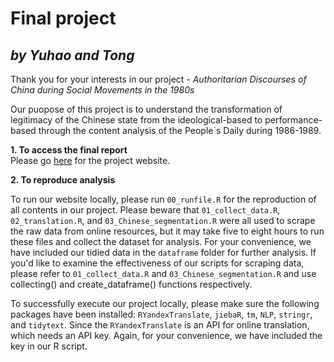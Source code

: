 # Final project 
## *by Yuhao and Tong*
Thank you for your interests in our project - *Authoritarian Discourses of China during Social Movements in the 1980s*

Our puopose of this project is to understand the transformation of legitimacy of the Chinese state from the ideological-based to performance-based through the content analysis of the People`s Daily during 1986-1989.

**1. To access the final report**  
Please go [here](https://uc-cfss.github.io/fp-jtbeyond/index.html) for the project website.

**2. To reproduce analysis**

To run our website locally, please run `00_runfile.R` for the reproduction of all contents in our project. Please beware that `01_collect_data.R`, `02_translation.R`, and `03_Chinese_segmentation.R` were all used to scrape the raw data from online resources, but it may take five to eight hours to run these files and collect the dataset for analysis. For your convenience, we have included our tidied data in the `dataframe` folder for further analysis. If you'd like to examine the effectiveness of our scripts for scraping data, please refer to `01_collect_data.R` and `03_Chinese_segmentation.R` and use collecting() and create_dataframe() functions respectively. 

To successfully execute our project locally, please make sure the following packages have been installed: `RYandexTranslate`, `jiebaR`, `tm`, `NLP`, `stringr`, and `tidytext`. Since the `RYandexTranslate` is an API for online translation, which needs an API key. Again, for your convenience, we have included the key in our R script. 


